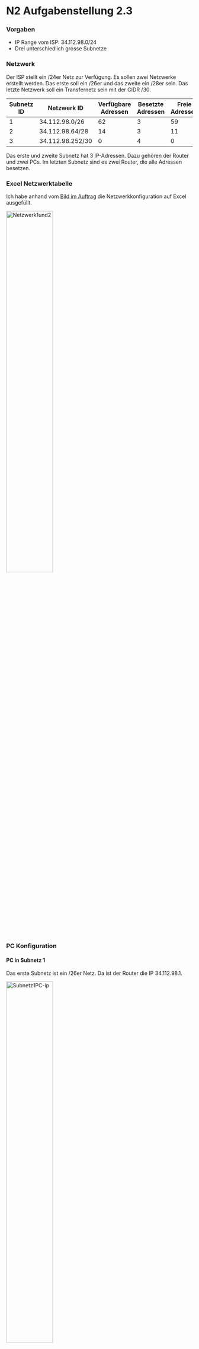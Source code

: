 # N2 Aufgabenstellung 2.3

### Vorgaben
- IP Range vom ISP: 34.112.98.0/24
- Drei unterschiedlich grosse Subnetze

### Netzwerk
Der ISP stellt ein /24er Netz zur Verfügung. Es sollen zwei Netzwerke erstellt werden. Das erste soll ein /26er und das zweite ein /28er sein. Das letzte Netzwerk soll ein Transfernetz sein mit der CIDR /30. 

| Subnetz ID | Netzwerk ID      | Verfügbare Adressen | Besetzte Adressen | Freie Adressen | Abteilung  |
| ---------- | ---------------- | ------------------- | ----------------- | -------------- | ---------- |
| 1          | 34.112.98.0/26   | 62                  | 3                 | 59             | Produktion |
| 2          | 34.112.98.64/28  | 14                  | 3                 | 11             | Verkauf    |
| 3          | 34.112.98.252/30 | 0                   | 4                 | 0              | Transfer   |

Das erste und zweite Subnetz hat 3 IP-Adressen. Dazu gehören der Router und zwei PCs. Im letzten Subnetz sind es zwei Router, die alle Adressen besetzen. 

### Excel Netzwerktabelle

Ich habe anhand vom [Bild im Auftrag](https://gitlab.com/ser-cal/m129-lb2/-/raw/main/N2/3/P2_3_subnetz-kreis_800.jpg) die Netzwerkkonfiguration auf Excel ausgefüllt.  

<img width=50% height=50% alt="Netzwerk1und2" src="https://github.com/user-attachments/assets/ae6b1d63-5249-46c3-95a8-803a440b5d7a">

### PC Konfiguration

#### PC in Subnetz 1

Das erste Subnetz ist ein /26er Netz. Da ist der Router die IP 34.112.98.1. 

<img width=50% height=50% alt="Subnetz1PC-ip" src="https://github.com/user-attachments/assets/06438e83-df79-44d2-8520-343bf53eb7d8">

<img width=50% height=50% alt="Subnetz1PC-gateway" src="https://github.com/user-attachments/assets/21c58823-8353-463d-9238-84e1c312dc8d">

#### PC in Subnetz 2

Das zweite Subnetz ist ein /28er Netz. Da ist der Router die IP 34.112.98.65. 

<img width=50% height=50% alt="Subnetz2PC-ip" src="https://github.com/user-attachments/assets/275e6f8b-3520-4b20-919f-b97c45ddbab8">

<img width=50% height=50% alt="Subnetz2PC-gateway" src="https://github.com/user-attachments/assets/5765d940-556e-4c70-ba17-cc08e897670a">

### Router Konfiguration

#### Router 1

| Interface       | IP-Adresse   | Subnetzmaske    |
| --------------- | ------------ | --------------- |
| FastEthernet0/0 | 34.112.98.1  | 255.255.255.192 |
| FastEthernet1/0 | 34.112.98.65 | 255.255.255.240 |

#### Router ISP

| Interface       | IP-Adresse    | Subnetzmaske    |
| --------------- | ------------- | --------------- |
| FastEthernet0/0 | 34.112.98.254 | 255.255.255.252 |

### Statische Routen

| Router     | Netzwerk      | Next Hop      | Subnetzmaske    |
| ---------- | ------------- | ------------- | --------------- |
| Router 1   | 0.0.0.0       | 0.0.0.0       | 0.0.0.0         |
| Router 1   | 34.112.98.252 | 34.112.98.254 | 255.255.255.252 |
| Router ISP | 0.0.0.0       | 34.112.98.253 | 255.255.255.252 |

Der **ISP Router** leitet **sämtlichen Traffic zum Router 1** weiter, da kein anderer Router angeschlossen ist als dieser. Router 1 hingegen leitet Traffic der für das Netzwerk 34.112.98.252 vorgesehen ist an den Router ISP weiter und den **Rest, also 0.0.0.0** an das andere Interface. 

### Testing

Ich habe wieder die ARP Tabellen der Router ausgefüllt, indem ich von überall hin und her PDUs gesendet habe. Danach konnte ich überall hin pingen und PDUs senden. 

<img width=50% height=50% alt="TestingPing" src="https://github.com/user-attachments/assets/631d950c-30d1-4c63-b2f7-6ffe3de2cd10">

<img width=50% height=50% alt="TestingPDU" src="https://github.com/user-attachments/assets/f10e2cb8-9176-4f11-9403-a87da013d440">

### Fragen
- Wieviele freie IP-Adressen gibt es in der Abteilung **Verkauf**
- Ist ein mögliches Wachstum der Firma berücksichtigt?
- Ist das Netzwerk-Design sinnvoll?
- Gibt es Verbesserungsvorschläge bzgl. Netzwerk-Design?
- Welche zusätzlichen Informationen wären nützlich, um für dieses Netzwerk-Design einen Optimierungsvorschlag auszuarbeiten?

### Antworten
- In der Abteilung Verkauf sind 11 IP-Adresse frei.
- Nein. Es sind sogar zu viele Geräte in der Abteilung Verkauf. Es sind 15 aber können maximal eigentlich 14 sein.
- Ja. Es ist grundsätzlich sinnvoll aufgebaut.
- Das Verkauf Netzwerk sollte kein /28er sein sondern vielleicht ein /26er. 
- Wie viel Personen pro Jahr in die Firma kommen. 
